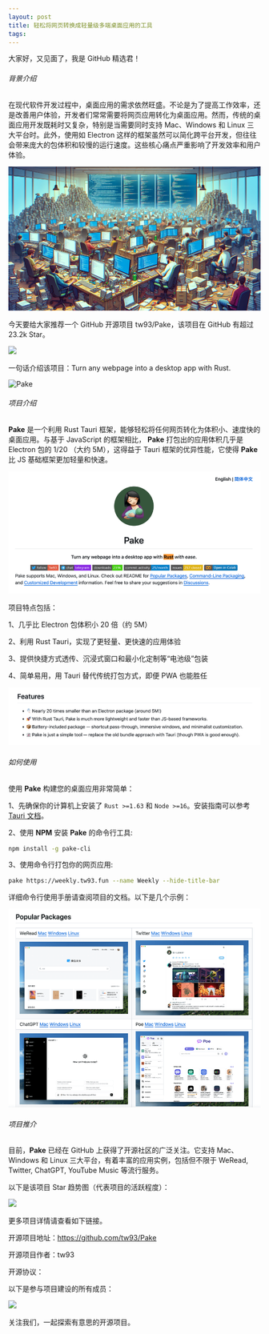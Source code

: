 ```yaml
---
layout: post
title: 轻松将网页转换成轻量级多端桌面应用的工具
tags: 
---
```


大家好，又见面了，我是 GitHub 精选君！

###### 背景介绍

在现代软件开发过程中，桌面应用的需求依然旺盛。不论是为了提高工作效率，还是改善用户体验，开发者们常常需要将网页应用转化为桌面应用。然而，传统的桌面应用开发既耗时又复杂，特别是当需要同时支持 Mac、Windows 和 Linux 三大平台时。此外，使用如 Electron 这样的框架虽然可以简化跨平台开发，但往往会带来庞大的包体积和较慢的运行速度。这些核心痛点严重影响了开发效率和用户体验。

![](https://raw.githubusercontent.com/ZhuPeng/pic/master/mac/compress_tmp-995e097ef50acc78e206083964740b92.png)

今天要给大家推荐一个 GitHub 开源项目 tw93/Pake，该项目在 GitHub 有超过 23.2k Star。

![](https://stats.deeptrain.net/repo/tw93/Pake)

一句话介绍该项目：Turn any webpage into a desktop app with Rust.


![Pake](https://gw.alipayobjects.com/zos/k/zd/pake.gif)


###### 项目介绍

**Pake** 是一个利用 Rust Tauri 框架，能够轻松将任何网页转化为体积小、速度快的桌面应用。与基于 JavaScript 的框架相比， **Pake** 打包出的应用体积几乎是 Electron 包的 1/20 （大约 5M），这得益于 Tauri 框架的优异性能，它使得 **Pake** 比 JS 基础框架更加轻量和快速。

![](https://raw.githubusercontent.com/ZhuPeng/pic/master/images/compress_image-20240527203020336.png)

项目特点包括：

1、几乎比 Electron 包体积小 20 倍（约 5M）

2、利用 Rust Tauri，实现了更轻量、更快速的应用体验

3、提供快捷方式透传、沉浸式窗口和最小化定制等“电池级”包装

4、简单易用，用 Tauri 替代传统打包方式，即便 PWA 也能胜任

![](https://raw.githubusercontent.com/ZhuPeng/pic/master/images/compress_image-20240527203036096.png)

###### 如何使用

使用 **Pake** 构建您的桌面应用非常简单：

1、先确保你的计算机上安装了 `Rust >=1.63` 和 `Node >=16`。安装指南可以参考 [Tauri 文档](https://tauri.app/v1/guides/getting-started/prerequisites)。

2、使用 **NPM** 安装 **Pake** 的命令行工具:

```bash
npm install -g pake-cli
```

3、使用命令行打包你的网页应用:

```bash
pake https://weekly.tw93.fun --name Weekly --hide-title-bar
```

详细命令行使用手册请查阅项目的文档。以下是几个示例：

![](https://raw.githubusercontent.com/ZhuPeng/pic/master/images/compress_image-20240527203254791.png)

###### 项目推介

目前，**Pake** 已经在 GitHub 上获得了开源社区的广泛关注。它支持 Mac、Windows 和 Linux 三大平台，有着丰富的应用实例，包括但不限于 WeRead, Twitter, ChatGPT, YouTube Music 等流行服务。

以下是该项目 Star 趋势图（代表项目的活跃程度）：

![](https://api.star-history.com/svg?repos=tw93/Pake&type=Timeline)

更多项目详情请查看如下链接。

开源项目地址：https://github.com/tw93/Pake 

开源项目作者：tw93

开源协议：

以下是参与项目建设的所有成员：

![](https://contrib.rocks/image?repo=tw93/Pake)

关注我们，一起探索有意思的开源项目。


